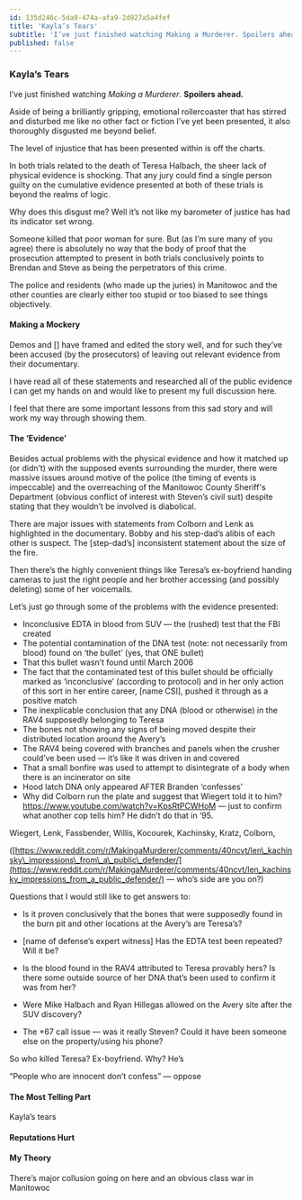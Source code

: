 ```yaml
---
id: 135d246c-5da9-474a-afa9-2d927a5a4fef
title: 'Kayla’s Tears'
subtitle: 'I’ve just finished watching Making a Murderer. Spoilers ahead.'
published: false
---
```




### Kayla’s Tears

I’ve just finished watching *Making a Murderer*. **Spoilers ahead.**

Aside of being a brilliantly gripping, emotional rollercoaster that has stirred and disturbed me like no other fact or fiction I’ve yet been presented, it also thoroughly disgusted me beyond belief.

The level of injustice that has been presented within is off the charts.

In both trials related to the death of Teresa Halbach, the sheer lack of physical evidence is shocking. That any jury could find a single person guilty on the cumulative evidence presented at both of these trials is beyond the realms of logic.

Why does this disgust me? Well it’s not like my barometer of justice has had its indicator set wrong.

Someone killed that poor woman for sure. But (as I’m sure many of you agree) there is absolutely no way that the body of proof that the prosecution attempted to present in both trials conclusively points to Brendan and Steve as being the perpetrators of this crime.

The police and residents (who made up the juries) in Manitowoc and the other counties are clearly either too stupid or too biased to see things objectively.

#### Making a Mockery

Demos and \[\] have framed and edited the story well, and for such they’ve been accused (by the prosecutors) of leaving out relevant evidence from their documentary.

I have read all of these statements and researched all of the public evidence I can get my hands on and would like to present my full discussion here.

I feel that there are some important lessons from this sad story and will work my way through showing them.

#### The ‘Evidence’

Besides actual problems with the physical evidence and how it matched up (or didn’t) with the supposed events surrounding the murder, there were massive issues around motive of the police (the timing of events is impeccable) and the overreaching of the Manitowoc County Sheriff's Department (obvious conflict of interest with Steven’s civil suit) despite stating that they wouldn’t be involved is diabolical.

There are major issues with statements from Colborn and Lenk as highlighted in the documentary. Bobby and his step-dad’s alibis of each other is suspect. The \[step-dad’s\] inconsistent statement about the size of the fire.

Then there’s the highly convenient things like Teresa’s ex-boyfriend handing cameras to just the right people and her brother accessing (and possibly deleting) some of her voicemails.

Let’s just go through some of the problems with the evidence presented:

- Inconclusive EDTA in blood from SUV — the (rushed) test that the FBI created
- The potential contamination of the DNA test (note: not necessarily from blood) found on ‘the bullet’ (yes, that ONE bullet)
- That this bullet wasn’t found until March 2006
- The fact that the contaminated test of this bullet should be officially marked as ‘inconclusive’ (according to protocol) and in her only action of this sort in her entire career, \[name CSI\], pushed it through as a positive match
- The inexplicable conclusion that any DNA (blood or otherwise) in the RAV4 supposedly belonging to Teresa
- The bones not showing any signs of being moved despite their distributed location around the Avery’s
- The RAV4 being covered with branches and panels when the crusher could’ve been used — it’s like it was driven in and covered
- That a small bonfire was used to attempt to disintegrate of a body when there is an incinerator on site
- Hood latch DNA only appeared AFTER Branden ‘confesses’
- Why did Colborn run the plate and suggest that Wiegert told it to him? <https://www.youtube.com/watch?v=KpsRtPCWHoM> — just to confirm what another cop tells him? He didn’t do that in ‘95.

Wiegert, Lenk, Fassbender, Willis, Kocourek, Kachinsky, Kratz, Colborn,

([https://www.reddit.com/r/MakingaMurderer/comments/40ncvt/len\_kachinsky\_impressions\_from\_a\_public\_defender/](https://www.reddit.com/r/MakingaMurderer/comments/40ncvt/len_kachinsky_impressions_from_a_public_defender/) — who’s side are you on?)

Questions that I would still like to get answers to:

- Is it proven conclusively that the bones that were supposedly found in the burn pit and other locations at the Avery’s are Teresa’s?
- \[name of defense’s expert witness\] Has the EDTA test been repeated? Will it be?
- Is the blood found in the RAV4 attributed to Teresa provably hers? Is there some outside source of her DNA that’s been used to confirm it was from her?
- Were Mike Halbach and Ryan Hillegas allowed on the Avery site after the SUV discovery?

- The \*67 call issue — was it really Steven? Could it have been someone else on the property/using his phone?

So who killed Teresa? Ex-boyfriend. Why? He’s

“People who are innocent don’t confess” — oppose

#### The Most Telling Part

Kayla’s tears

#### Reputations Hurt

#### My Theory

There’s major collusion going on here and an obvious class war in Manitowoc
